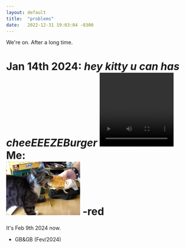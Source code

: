 ```yaml
---
layout: default
title:  "problems"
date:   2022-12-31 19:03:04 -0300
---
```

We're on.
After a long time.

Jan 14th 2024: _hey kitty u can has cheeEEEZEBurger_ 
<video src="/assets/videos/xb.mp4" width="200" height="200" controls title="back 0n track"></video>
Me:  
<img src="/assets/images/xb.jpg" alt="ME" width="200" />
-red
================
It's Feb 9th 2024 now.

- GB&GB (Fev/2024)
